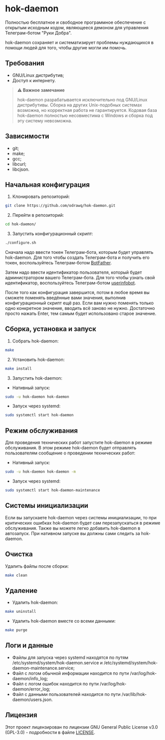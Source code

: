 # hok-daemon
Полностью бесплатное и свободное программное обеспечение с открытым исходным кодом, являющееся демоном для управления Телеграм-ботом "Руки Добра".

hok-daemon сохраняет и систематизирует проблемы нуждающихся в помощи людей для того, чтобы другие могли им помочь.
## Требования
- GNU/Linux дистрибутив;
- Доступ к интернету.
>**⚠️ Важное замечание**
>
>hok-daemon разрабатывается исключительно под GNU/Linux дистрибутивы. Сборка на других Unix-подобных системах возможна, но корректная работа не гарантируется. Кодовая база hok-daemon полностью несовместима с Windows и сборка под эту систему невозможна.
## Зависимости
- git;
- make;
- gcc;
- libcurl;
- libcjson.
## Начальная конфигурация
1. Клонировать репозиторий:
```bash
git clone https://github.com/odrawq/hok-daemon.git
```
2. Перейти в репозиторий:
```bash
cd hok-daemon/
```
3. Запустить конфигурационный скрипт:
```bash
./configure.sh
```
Сначала надо ввести токен Телеграм-бота, которым будет управлять hok-daemon. Для того чтобы создать Телеграм-бота и получить его токен, воспользуйтесь Телеграм-ботом [BotFather](https://t.me/BotFather).

Затем надо ввести идентификатор пользователя, который будет администратором вашего Телеграм-бота. Для того чтобы узнать свой идентификатор, воспользуйтесь Телеграм-ботом [userinfobot](https://t.me/userinfobot).

После того как конфигурация завершится, потом в любое время вы сможете поменять введённые вами значения, выполнив конфигурационный скрипт ещё раз. Если вам нужно поменять только одно конкретное значение, вводить всё заново не нужно. Достаточно просто нажать Enter, тем самым будет использовано старое значение.
## Сборка, установка и запуск
1. Собрать hok-daemon:
```bash
make
```
2. Установить hok-daemon:
```bash
make install
```
3. Запустить hok-daemon:
- Нативный запуск:
```bash
sudo -u hok-daemon hok-daemon
```
- Запуск через systemd:
```bash
sudo systemctl start hok-daemon
```
## Режим обслуживания
Для проведения технических работ запустите hok-daemon в режиме обслуживания. В этом режиме hok-daemon будет отправлять пользователям сообщение о проведении технических работ:
- Нативный запуск:
```bash
sudo -u hok-daemon hok-daemon -m
```
- Запуск через systemd:
```bash
sudo systemctl start hok-daemon-maintenance
```
## Системы инициализации
Если вы запускаете hok-daemon через системы инициализации, то при критических ошибках hok-daemon будет сам перезапускаться в режиме обслуживания. Также вы можете легко добавить hok-daemon в автозапуск. При нативном запуске вы должны сами следить за hok-daemon.
## Очистка
Удалить файлы после сборки:
```bash
make clean
```
## Удаление
- Удалить hok-daemon:
```bash
make uninstall
```
- Удалить hok-daemon вместе со всеми данными:
```bash
make purge
```
## Логи и данные
- Файлы для запуска через systemd находятся по путям /etc/systemd/system/hok-daemon.service и /etc/systemd/system/hok-daemon-maintenance.service;
- Файл с логом обычной информации находится по пути /var/log/hok-daemon/info_log;
- Файл с логом ошибок находится по пути /var/log/hok-daemon/error_log;
- Файл с данными пользователей находится по пути /var/lib/hok-daemon/users.json.
## Лицензия
Этот проект лицензирован по лицензии GNU General Public License v3.0 (GPL-3.0) - подробности в файле [LICENSE](LICENSE).
